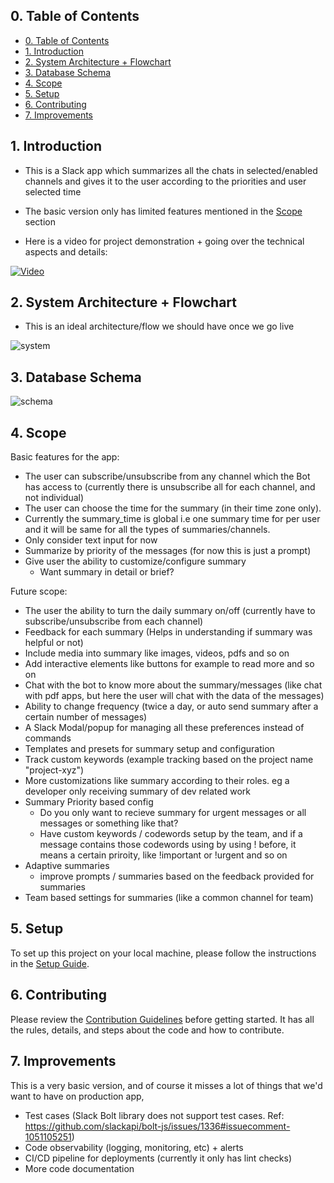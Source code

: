 

## 0. Table of Contents

- [0. Table of Contents](#0-table-of-contents)
- [1. Introduction](#1-introduction)
- [2. System Architecture + Flowchart](#2-system-architecture--flowchart)
- [3. Database Schema](#3-database-schema)
- [4. Scope](#4-scope)
- [5. Setup](#5-setup)
- [6. Contributing](#6-contributing)
- [7. Improvements](#7-improvements)

## 1. Introduction

- This is a Slack app which summarizes all the chats in selected/enabled channels and gives it to the user according to the priorities and user selected time
- The basic version only has limited features mentioned in the [Scope](#4-scope) section

- Here is a video for project demonstration + going over the technical aspects and details:

[![Video](https://github.com/heethjain21/slack-summary-app/assets/143497789/f9ed9c55-9770-4be2-9b24-fffd3415d508)](https://share.cleanshot.com/bxHHrfCz)

## 2. System Architecture + Flowchart

- This is an ideal architecture/flow we should have once we go live

![system](https://github.com/heethjain21/slack-summary-app/assets/143497789/e52a219d-7120-4d4e-8861-65de0ef731b9)

## 3. Database Schema

![schema](https://github.com/heethjain21/slack-summary-app/assets/143497789/8265ecd5-03de-4c5f-adea-664e43e10825)

## 4. Scope

Basic features for the app:
- The user can subscribe/unsubscribe from any channel which the Bot has access to (currently there is unsubscribe all for each channel, and not individual)
- The user can choose the time for the summary (in their time zone only). 
- Currently the summary_time is global i.e one summary time for per user and it will be same for all the types of summaries/channels.
- Only consider text input for now
- Summarize by priority of the messages (for now this is just a prompt)
- Give user the ability to customize/configure summary
  - Want summary in detail or brief?

Future scope:
- The user the ability to turn the daily summary on/off (currently have to subscribe/unsubscribe from each channel)
- Feedback for each summary (Helps in understanding if summary was helpful or not)
- Include media into summary like images, videos, pdfs and so on
- Add interactive elements like buttons for example to read more and so on
- Chat with the bot to know more about the summary/messages (like chat with pdf apps, but here the user will chat with the data of the messages)
- Ability to change frequency (twice a day, or auto send summary after a certain number of messages)
- A Slack Modal/popup for managing all these preferences instead of commands
- Templates and presets for summary setup and configuration
- Track custom keywords (example tracking based on the project name "project-xyz")
- More customizations like summary according to their roles. eg a developer only receiving summary of dev related work
- Summary Priority based config
  - Do you only want to recieve summary for urgent messages or all messages or something like that?
  - Have custom keywords / codewords setup by the team, and if a message contains those codewords using by using ! before, it means a certain priroity, like !important or !urgent and so on
- Adaptive summaries
  - improve prompts / summaries based on the feedback provided for summaries
- Team based settings for summaries (like a common channel for team)
  
## 5. Setup

To set up this project on your local machine, please follow the instructions in the [Setup Guide](./SETUP.md).

## 6. Contributing

Please review the [Contribution Guidelines](./CONTRIBUTING.md) before getting started.
It has all the rules, details, and steps about the code and how to contribute.

## 7. Improvements

This is a very basic version, and of course it misses a lot of things that we'd want to have on production app,
  - Test cases (Slack Bolt library does not support test cases. Ref: https://github.com/slackapi/bolt-js/issues/1336#issuecomment-1051105251)
  - Code observability (logging, monitoring, etc) + alerts
  - CI/CD pipeline for deployments (currently it only has lint checks)
  - More code documentation
